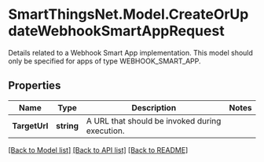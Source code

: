 # SmartThingsNet.Model.CreateOrUpdateWebhookSmartAppRequest
Details related to a Webhook Smart App implementation.  This model should only be specified for apps of type WEBHOOK_SMART_APP. 
## Properties

Name | Type | Description | Notes
------------ | ------------- | ------------- | -------------
**TargetUrl** | **string** | A URL that should be invoked during execution. | 

[[Back to Model list]](../README.md#documentation-for-models) [[Back to API list]](../README.md#documentation-for-api-endpoints) [[Back to README]](../README.md)

